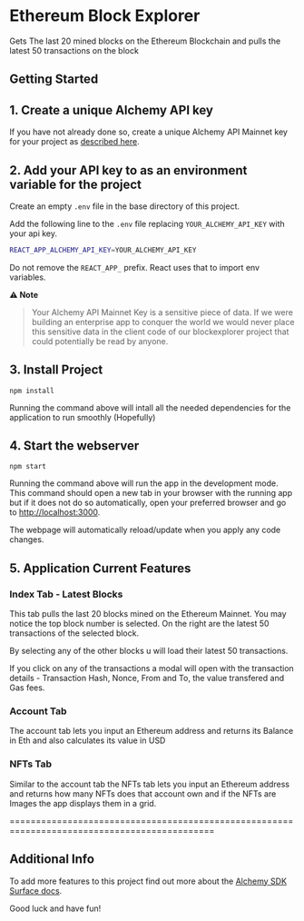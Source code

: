 # Ethereum Block Explorer

Gets The last 20 mined blocks on the Ethereum Blockchain and pulls the latest 50 transactions on the block

## Getting Started

## 1. Create a unique Alchemy API key

If you have not already done so, create a unique Alchemy API Mainnet key
for your project as [described here](https://auth.alchemy.com/).

## 2. Add your API key to as an environment variable for the project

Create an empty `.env` file in the base directory of this project.

Add the following line to the `.env` file replacing `YOUR_ALCHEMY_API_KEY` with your api key.

```sh
REACT_APP_ALCHEMY_API_KEY=YOUR_ALCHEMY_API_KEY
```

Do not remove the `REACT_APP_` prefix. React uses that to import env variables.

**⚠️ Note**

> Your Alchemy API Mainnet Key is a sensitive piece of data. If we were\
> building an enterprise app to conquer the world we would never place\
> this sensitive data in the client code of our blockexplorer project that\
> could potentially be read by anyone.

## 3. Install Project

`npm install`

Running the command above will intall all the needed dependencies for the application to run smoothly (Hopefully)

## 4. Start the webserver

`npm start`

Running the command above will run the app in the development mode. This command should open a new tab in your browser with the running app but if it does not do so automatically, open your preferred browser and go to [http://localhost:3000](http://localhost:3000).

The webpage will automatically reload/update when you apply any code changes.

## 5. Application Current Features

### Index Tab - Latest Blocks

This tab pulls the last 20 blocks mined on the Ethereum Mainnet. You may notice the top block number is selected. On the right are the latest 50 transactions of the selected block.

By selecting any of the other blocks u will load their latest 50 transactions.

If you click on any of the transactions a modal will open with the transaction details - Transaction Hash, Nonce, From and To, the value transfered and Gas fees.

### Account Tab

The account tab lets you input an Ethereum address and returns its Balance in Eth and also calculates its value in USD

### NFTs Tab

Similar to the account tab the NFTs tab lets you input an Ethereum address and returns how many NFTs does that account own and if the NFTs are Images the app displays them in a grid.



=============================================================================================

## Additional Info

To add more features to this project find out more about the [Alchemy SDK Surface docs](https://docs.alchemy.com/reference/alchemy-sdk-quickstart). 


Good luck and have fun!
